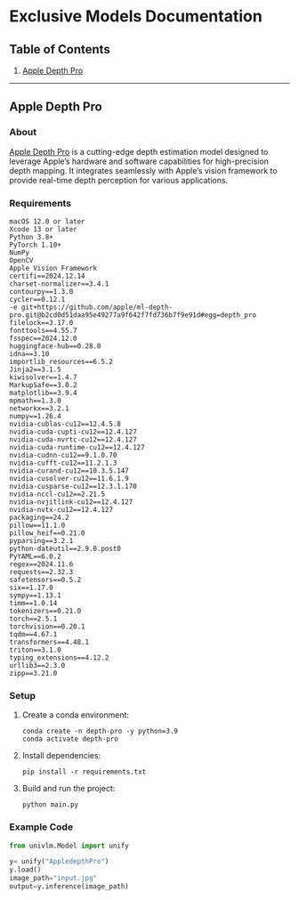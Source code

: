 # Exclusive Models Documentation

## Table of Contents

1. [Apple Depth Pro](#apple-depth-pro)

---

## Apple Depth Pro

### About
[Apple Depth Pro](https://github.com/apple/ml-depth-pro) is a cutting-edge depth estimation model designed to leverage Apple’s hardware and software capabilities for high-precision depth mapping. It integrates seamlessly with Apple’s vision framework to provide real-time depth perception for various applications.

### Requirements
```
macOS 12.0 or later
Xcode 13 or later
Python 3.8+
PyTorch 1.10+
NumPy
OpenCV
Apple Vision Framework
certifi==2024.12.14
charset-normalizer==3.4.1
contourpy==1.3.0
cycler==0.12.1
-e git+https://github.com/apple/ml-depth-pro.git@b2cd0d51daa95e49277a9f642f7fd736b7f9e91d#egg=depth_pro
filelock==3.17.0
fonttools==4.55.7
fsspec==2024.12.0
huggingface-hub==0.28.0
idna==3.10
importlib_resources==6.5.2
Jinja2==3.1.5
kiwisolver==1.4.7
MarkupSafe==3.0.2
matplotlib==3.9.4
mpmath==1.3.0
networkx==3.2.1
numpy==1.26.4
nvidia-cublas-cu12==12.4.5.8
nvidia-cuda-cupti-cu12==12.4.127
nvidia-cuda-nvrtc-cu12==12.4.127
nvidia-cuda-runtime-cu12==12.4.127
nvidia-cudnn-cu12==9.1.0.70
nvidia-cufft-cu12==11.2.1.3
nvidia-curand-cu12==10.3.5.147
nvidia-cusolver-cu12==11.6.1.9
nvidia-cusparse-cu12==12.3.1.170
nvidia-nccl-cu12==2.21.5
nvidia-nvjitlink-cu12==12.4.127
nvidia-nvtx-cu12==12.4.127
packaging==24.2
pillow==11.1.0
pillow_heif==0.21.0
pyparsing==3.2.1
python-dateutil==2.9.0.post0
PyYAML==6.0.2
regex==2024.11.6
requests==2.32.3
safetensors==0.5.2
six==1.17.0
sympy==1.13.1
timm==1.0.14
tokenizers==0.21.0
torch==2.5.1
torchvision==0.20.1
tqdm==4.67.1
transformers==4.48.1
triton==3.1.0
typing_extensions==4.12.2
urllib3==2.3.0
zipp==3.21.0
```
### Setup
1. Create a conda environment:
   ```
   conda create -n depth-pro -y python=3.9
   conda activate depth-pro
   ```
2. Install dependencies:
   ```
   pip install -r requirements.txt
   ```
3. Build and run the project:
   ```
   python main.py
   ```

### Example Code
```python
from univlm.Model import unify

y= unify("AppledepthPro")
y.load()
image_path="input.jpg"
output=y.inference(image_path)
```

